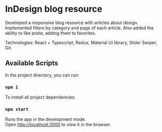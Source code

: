 # InDesign blog resource

Developed a responsive blog resource with articles about design.\
Implemented filters by category and page of each article. Also added the ability to like posts, adding them to favorites.

Technologies: React + Typescript, Redux, Material UI library, Slider Swiper, Git.

## Available Scripts

In the project directory, you can run:

### `npm i`

To install all project dependencies.

### `npm start`

Runs the app in the development mode.\
Open [http://localhost:3000](http://localhost:3000) to view it in the browser.
